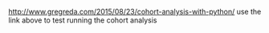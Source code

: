http://www.gregreda.com/2015/08/23/cohort-analysis-with-python/
use the link above to test running the cohort analysis
